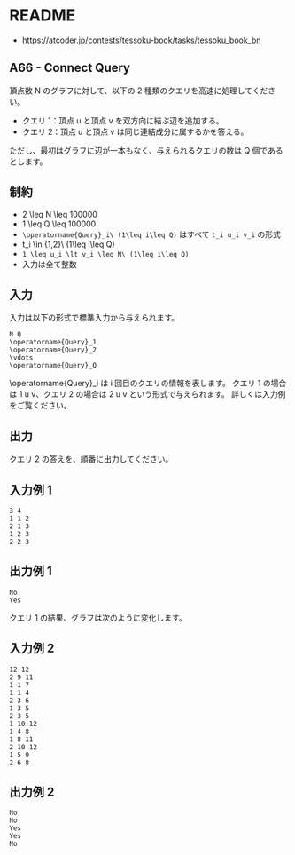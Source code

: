 # README
- <https://atcoder.jp/contests/tessoku-book/tasks/tessoku_book_bn>
## A66 - Connect Query
頂点数 N のグラフに対して、以下の 2 種類のクエリを高速に処理してください。

* クエリ 1：頂点 u と頂点 v を双方向に結ぶ辺を追加する。
* クエリ 2：頂点 u と頂点 v は同じ連結成分に属するかを答える。

ただし、最初はグラフに辺が一本もなく、与えられるクエリの数は Q 個であるとします。
## 制約
* 2 \leq N \leq 100000
* 1 \leq Q \leq 100000
* `\operatorname{Query}_i\ (1\leq i\leq Q)` はすべて `t_i u_i v_i` の形式
* t_i \in \{1,2\}\ (1\leq i\leq Q)
* `1 \leq u_i \lt v_i \leq N\ (1\leq i\leq Q)`
* 入力は全て整数
## 入力
入力は以下の形式で標準入力から与えられます。

```
N Q
\operatorname{Query}_1
\operatorname{Query}_2
\vdots
\operatorname{Query}_Q
```

\operatorname{Query}_i は i 回目のクエリの情報を表します。
クエリ 1 の場合は 1 u v、クエリ 2 の場合は 2 u v という形式で与えられます。
詳しくは入力例をご覧ください。
## 出力
クエリ 2 の答えを、順番に出力してください。
## 入力例 1
```
3 4
1 1 2
2 1 3
1 2 3
2 2 3
```
## 出力例 1
```
No
Yes
```

クエリ 1 の結果、グラフは次のように変化します。
## 入力例 2
```
12 12
2 9 11
1 1 7
1 1 4
2 3 6
1 3 5
2 3 5
1 10 12
1 4 8
1 8 11
2 10 12
1 5 9
2 6 8
```
## 出力例 2
```
No
No
Yes
Yes
No
```

